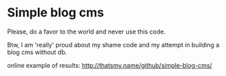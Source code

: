 # Simple blog cms

Please, do a favor to the world and never use this code.

Btw, I am 'really' proud about my shame code and my attempt in building a blog cms without db.

online example of results: http://thatsmy.name/github/simple-blog-cms/
